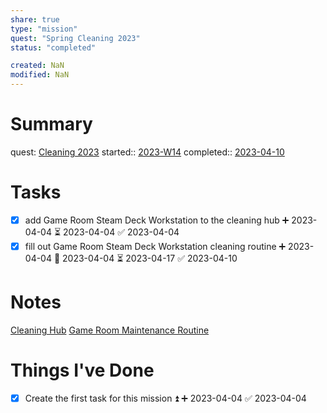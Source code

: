 ```yaml
---
share: true
type: "mission"
quest: "Spring Cleaning 2023"
status: "completed"

created: NaN 
modified: NaN
---
```

 
# Summary
quest: [Cleaning 2023](./Cleaning%202023.md)
started:: [2023-W14](../../00%20-%20Life%20Management%20System/09%20-%20Daily%20Notes/2023-W14.md)
completed:: [2023-04-10](../../00%20-%20Life%20Management%20System/09%20-%20Daily%20Notes/2023-04-10.md)
# Tasks

- [x] add Game Room Steam Deck Workstation to the cleaning hub ➕ 2023-04-04 ⏳ 2023-04-04 ✅ 2023-04-04
- [x] fill out Game Room Steam Deck Workstation cleaning routine ➕ 2023-04-04 🛫 2023-04-04 ⏳ 2023-04-17 ✅ 2023-04-10
# Notes
[Cleaning Hub](./Cleaning%20Hub.md)
[Game Room Maintenance Routine](./Game%20Room%20Maintenance%20Routine.md)
# Things I've Done
- [x] Create the first task for this mission ⏫ ➕ 2023-04-04 ✅ 2023-04-04